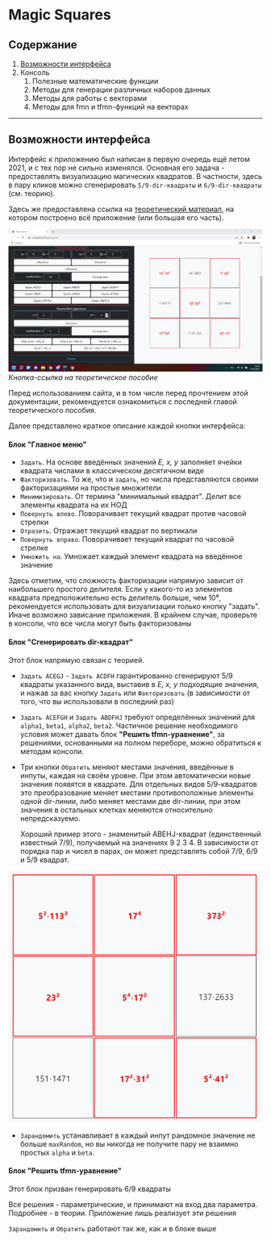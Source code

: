 <style type = "text/css">
    p->em {
        color: red;
    }
</style>

# Magic Squares
## Содержание
1. [Возможности интерфейса](#interface)
2. Консоль
    1. Полезные математические функции
    2. Методы для генерации различных наборов данных
    2. Методы для работы с векторами
    3. Методы для fmn и tfmn-функций на векторах

---

## Возможности интерфейса <span id = "interface"></span>
Интерфейс к приложению был написан в первую очередь ещё летом 2021, и с тех пор не сильно изменялся. Основная его задача - предоставлять визуализацию магических квадратов. В частности, здесь в пару кликов можно сгенерировать `5/9-dir-квадраты` и `6/9-dir-квадраты` (см. теорию).

Здесь же предоставлена ссылка на [теоретический материал](https://comgrid.ru/MagicSquare/MagicSquare.pdf), на котором построено всё приложение (или большая его часть).

<p>
<img src="./readme/1.png" 
    alt="Кнопка-ссылка на теоретическое пособие"/>
<em>Кнопка-ссылка на теоретическое пособие</em>
</p>

Перед использованием сайта, и в том числе перед прочтением этой документации, рекомендуется ознакомиться с последней главой теоретического пособия.

Далее представлено краткое описание каждой кнопки интерфейса:

#### Блок "Главное меню"
- `Задать`. На основе введённых значений *E, x, y* заполняет ячейки квадрата числами в классическом десятичном виде
- `Факторизовать`. То же, что и `задать`, но числа представляются своими факторизациями на простые множители
- `Минимизировать`. От термина "минимальный квадрат". Делит все элементы квадрата на их НОД
- `Повернуть влево`. Поворачивает текущий квадрат против часовой стрелки
- `Отразить`. Отражает текущий квадрат по вертикали
- `Повернуть вправо`. Поворачивает текущий квадрат по часовой стрелке
- `Умножить на`. Умножает каждый элемент квадрата на введённое значение

Здесь отметим, что сложность факторизации напрямую зависит от наибольшего простого делителя. Если у какого-то из элементов квадрата предположительно есть делитель больше, чем 10⁸, рекомендуется использовать для визуализации только кнопку "задать". Иначе возможно зависание приложения. В крайнем случае, проверьте в консоли, что все числа могут быть факторизованы

#### Блок "Сгенерировать dir-квадрат"
Этот блок напрямую связан с теорией.

- `Задать ACEGJ` - `Задать ACDFH` гарантированно сгенерируют 5/9 квадраты указанного вида, выставив в *E, x, y* подходящие значения, и нажав за вас кнопку `Задать` или `Факторизовать` (в зависимости от того, что вы использовали в последний раз)

- `Задать ACEFGH` и `Задать ABDFHJ` требуют определённых значений для `alpha1`, `beta1`, `alpha2`, `beta2`. Частичное решение необходимого условия может давать блок **"Решить tfmn-уравнение"**, за решениями, основанными на полном переборе, можно обратиться к методам консоли.

- Три кнопки `Обратить` меняют местами значения, введённые в инпуты, каждая на своём уровне. При этом автоматически новые значения появятся в квадрате. Для отдельных видов 5/9-квадратов это преобразование меняет местами противоположные элементы одной dir-линии, либо меняет местами две dir-линии, при этом значения в остальных клетках меняются относительно непредсказуемо.

  Хороший пример этого - знаменитый ABEHJ-квадрат (единственный известный 7/9), получаемый на значениях 9 2 3 4. В зависимости от порядка пар и чисел в парах, он может представлять собой 7/9, 6/9 и 5/9 квадрат.

![Знаменитый 7/9](./readme/2.png "Знаменитый 7/9")

- `Зарандомить` устанавливает в каждый инпут рандомное значение не больше `maxRandom`, но вы никогда не получите пару не взаимно простых `alpha` и `beta`.

#### Блок "Решить tfmn-уравнение"
Этот блок призван генерировать 6/9 квадраты

Все решения - параметрические, и принимают на вход два параметра. Подробнее - в теории. Приложение лишь реализует эти решения

`Зарандомить` и `Обратить` работают так же, как и в блоке выше